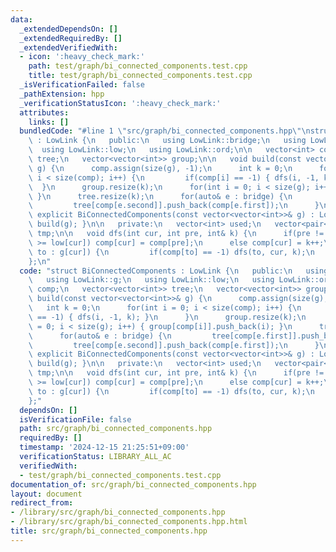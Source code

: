 ```yaml
---
data:
  _extendedDependsOn: []
  _extendedRequiredBy: []
  _extendedVerifiedWith:
  - icon: ':heavy_check_mark:'
    path: test/graph/bi_connected_components.test.cpp
    title: test/graph/bi_connected_components.test.cpp
  _isVerificationFailed: false
  _pathExtension: hpp
  _verificationStatusIcon: ':heavy_check_mark:'
  attributes:
    links: []
  bundledCode: "#line 1 \"src/graph/bi_connected_components.hpp\"\nstruct BiConnectedComponents\
    \ : LowLink {\n   public:\n   using LowLink::bridge;\n   using LowLink::g;\n \
    \  using LowLink::low;\n   using LowLink::ord;\n\n   vector<int> comp;\n   vector<vector<int>>\
    \ tree;\n   vector<vector<int>> group;\n\n   void build(const vector<vector<int>>&\
    \ g) {\n      comp.assign(size(g), -1);\n      int k = 0;\n      for(int i = 0;\
    \ i < size(comp); i++) {\n         if(comp[i] == -1) { dfs(i, -1, k); }\n    \
    \  }\n      group.resize(k);\n      for(int i = 0; i < size(g); i++) { group[comp[i]].push_back(i);\
    \ }\n      tree.resize(k);\n      for(auto& e : bridge) {\n         tree[comp[e.first]].push_back(comp[e.second]);\n\
    \         tree[comp[e.second]].push_back(comp[e.first]);\n      }\n   }\n\n  \
    \ explicit BiConnectedComponents(const vector<vector<int>>& g) : LowLink(g) {\
    \ build(g); }\n\n   private:\n   vector<int> used;\n   vector<pair<int, int>>\
    \ tmp;\n\n   void dfs(int cur, int pre, int& k) {\n      if(pre != -1 && ord[pre]\
    \ >= low[cur]) comp[cur] = comp[pre];\n      else comp[cur] = k++;\n      for(auto\
    \ to : g[cur]) {\n         if(comp[to] == -1) dfs(to, cur, k);\n      }\n   }\n\
    };\n"
  code: "struct BiConnectedComponents : LowLink {\n   public:\n   using LowLink::bridge;\n\
    \   using LowLink::g;\n   using LowLink::low;\n   using LowLink::ord;\n\n   vector<int>\
    \ comp;\n   vector<vector<int>> tree;\n   vector<vector<int>> group;\n\n   void\
    \ build(const vector<vector<int>>& g) {\n      comp.assign(size(g), -1);\n   \
    \   int k = 0;\n      for(int i = 0; i < size(comp); i++) {\n         if(comp[i]\
    \ == -1) { dfs(i, -1, k); }\n      }\n      group.resize(k);\n      for(int i\
    \ = 0; i < size(g); i++) { group[comp[i]].push_back(i); }\n      tree.resize(k);\n\
    \      for(auto& e : bridge) {\n         tree[comp[e.first]].push_back(comp[e.second]);\n\
    \         tree[comp[e.second]].push_back(comp[e.first]);\n      }\n   }\n\n  \
    \ explicit BiConnectedComponents(const vector<vector<int>>& g) : LowLink(g) {\
    \ build(g); }\n\n   private:\n   vector<int> used;\n   vector<pair<int, int>>\
    \ tmp;\n\n   void dfs(int cur, int pre, int& k) {\n      if(pre != -1 && ord[pre]\
    \ >= low[cur]) comp[cur] = comp[pre];\n      else comp[cur] = k++;\n      for(auto\
    \ to : g[cur]) {\n         if(comp[to] == -1) dfs(to, cur, k);\n      }\n   }\n\
    };"
  dependsOn: []
  isVerificationFile: false
  path: src/graph/bi_connected_components.hpp
  requiredBy: []
  timestamp: '2024-12-15 21:25:51+09:00'
  verificationStatus: LIBRARY_ALL_AC
  verifiedWith:
  - test/graph/bi_connected_components.test.cpp
documentation_of: src/graph/bi_connected_components.hpp
layout: document
redirect_from:
- /library/src/graph/bi_connected_components.hpp
- /library/src/graph/bi_connected_components.hpp.html
title: src/graph/bi_connected_components.hpp
---
```

